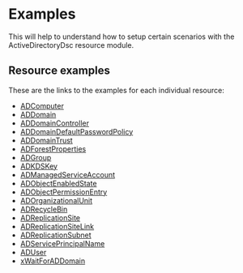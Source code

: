 # Examples

This will help to understand how to setup certain scenarios with the
ActiveDirectoryDsc resource module.

## Resource examples

These are the links to the examples for each individual resource:

- [ADComputer](Resources/ADComputer)
- [ADDomain](Resources/ADDomain)
- [ADDomainController](Resources/ADDomainController)
- [ADDomainDefaultPasswordPolicy](Resources/ADDomainDefaultPasswordPolicy)
- [ADDomainTrust](Resources/ADDomainTrust)
- [ADForestProperties](Resources/ADForestProperties)
- [ADGroup](Resources/ADGroup)
- [ADKDSKey](Resources/ADKDSKey)
- [ADManagedServiceAccount](Resources/ADManagedServiceAccount)
- [ADObjectEnabledState](Resources/ADObjectEnabledState)
- [ADObjectPermissionEntry](Resources/ADObjectPermissionEntry)
- [ADOrganizationalUnit](Resources/ADOrganizationalUnit)
- [ADRecycleBin](Resources/ADRecycleBin)
- [ADReplicationSite](Resources/ADReplicationSite)
- [ADReplicationSiteLink](Resources/ADReplicationSiteLink)
- [ADReplicationSubnet](Resources/ADReplicationSubnet)
- [ADServicePrincipalName](Resources/ADServicePrincipalName)
- [ADUser](Resources/ADUser)
- [xWaitForADDomain](Resources/xWaitForADDomain)
